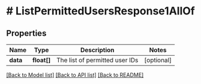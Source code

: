 # # ListPermittedUsersResponse1AllOf

## Properties

Name | Type | Description | Notes
------------ | ------------- | ------------- | -------------
**data** | **float[]** | The list of permitted user IDs | [optional]

[[Back to Model list]](../README.md#documentation-for-models) [[Back to API list]](../README.md#documentation-for-api-endpoints) [[Back to README]](../README.md)
